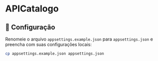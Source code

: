 # APICatalogo

## 🔧 Configuração

Renomeie o arquivo `appsettings.example.json` para `appsettings.json` e preencha com suas configurações locais:

```bash
cp appsettings.example.json appsettings.json
